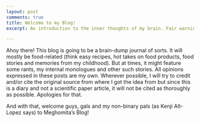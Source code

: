 ```yaml
---
layout: post
comments: true
title: Welcome to my Blog!
excerpt: An introduction to the inner thoughts of my brain. Fair warning: It will be all about FOOD!

---
```


Ahoy there! This blog is going to be a brain-dump journal of sorts. It will mostly be food-related (think easy recipes, hot takes on food products, food stories and memories from my childhood). But at times, it might feature some rants, my internal monologues and other such stories. All opinions expressed in these posts are my own. Wherever possible, I will try to credit and/or cite the original source from where I got the idea from but since this is a diary and not a scientific paper article, it will not be cited as thoroughly as possible. Apologies for that. 

And with that, welcome guys, gals and my non-binary pals (as Kenji Alt-Lopez says) to Meghomita’s Blog!




